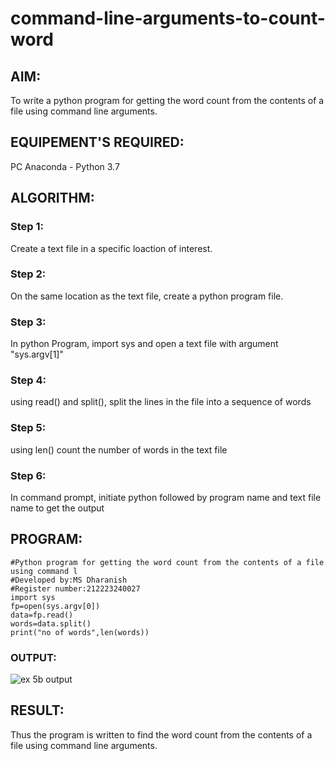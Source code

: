 # command-line-arguments-to-count-word
## AIM:
To write a python program for getting the word count from the contents of a file using command line arguments.
## EQUIPEMENT'S REQUIRED: 
PC
Anaconda - Python 3.7
## ALGORITHM: 
### Step 1:
Create a text file in a specific loaction of interest.


### Step 2:
On the same location as the text file, create a python program file.

 
### Step 3:
In python Program, import sys and open a text file with argument "sys.argv[1]"


### Step 4: 
using read() and split(), split the lines in the file into a sequence of words


### Step 5:
using len() count the number of words in the text file

### Step 6: 
In command prompt, initiate python followed by program name and text file name to get the
output


## PROGRAM:
```
#Python program for getting the word count from the contents of a file using command l
#Developed by:MS Dharanish
#Register number:212223240027
import sys
fp=open(sys.argv[0])
data=fp.read()
words=data.split()
print("no of words",len(words))
```

### OUTPUT:
![ex 5b output](https://github.com/MSDharanish-23011819/command-line-arguments-to-count-word/assets/147139454/d05ce051-4b6f-4bbc-8529-b265f727a3e0)



## RESULT:
Thus the program is written to find the word count from the contents of a file using command line arguments.
